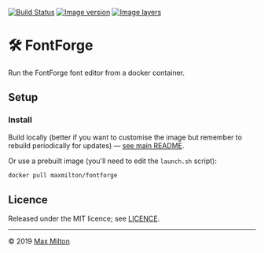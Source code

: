 [![Build Status](https://travis-ci.org/MaxMilton/docker-fontforge.svg?branch=master)](https://travis-ci.org/MaxMilton/docker-fontforge) [![Image version](https://images.microbadger.com/badges/version/maxmilton/fontforge.svg)](https://microbadger.com/images/maxmilton/fontforge) [![Image layers](https://images.microbadger.com/badges/image/maxmilton/fontforge.svg)](https://microbadger.com/images/maxmilton/fontforge)

# 🛠 FontForge

Run the FontForge font editor from a docker container.

## Setup

### Install

Build locally (better if you want to customise the image but remember to rebuild periodically for updates) — [see main README](../README.md).

Or use a prebuilt image (you'll need to edit the `launch.sh` script):

```sh
docker pull maxmilton/fontforge
```

## Licence

Released under the MIT licence; see [LICENCE](../LICENCE).

---

© 2019 [Max Milton](https://maxmilton.com)
